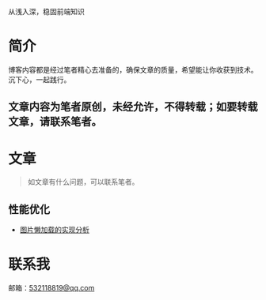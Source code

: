 从浅入深，稳固前端知识

# 简介

博客内容都是经过笔者精心去准备的，确保文章的质量，希望能让你收获到技术。
沉下心，一起践行。

## 文章内容为笔者原创，未经允许，不得转载；如要转载文章，请联系笔者。

# 文章

> 如文章有什么问题，可以联系笔者。

## 性能优化

- [图片懒加载的实现分析](https://juejin.im/post/5e4ba5cc6fb9a07c8914ff0e)


# 联系我

邮箱：532118819@qq.com

